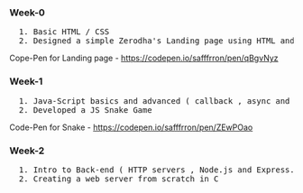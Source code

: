 ### Week-0
<pre>
  1. Basic HTML / CSS
  2. Designed a simple Zerodha's Landing page using HTML and CSS
</pre>
Cope-Pen for Landing page - https://codepen.io/safffrron/pen/qBgvNyz

### Week-1
<pre>
  1. Java-Script basics and advanced ( callback , async and promises )
  2. Developed a JS Snake Game 
</pre>
Code-Pen for Snake - https://codepen.io/safffrron/pen/ZEwPOao

### Week-2
<pre>
  1. Intro to Back-end ( HTTP servers , Node.js and Express.js )
  2. Creating a web server from scratch in C 
</pre>
